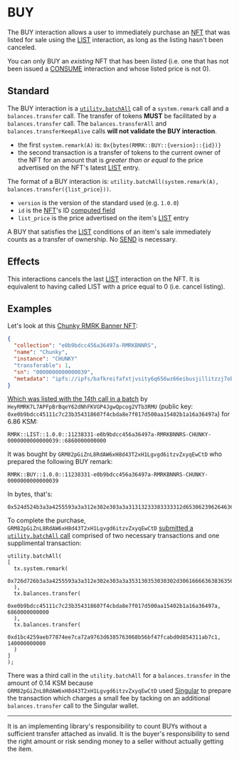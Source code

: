 # BUY

The BUY interaction allows a user to immediately purchase an [NFT](../entities/nft.md) that was listed for
sale using the [LIST](list.md) interaction, as long as the listing hasn't been canceled.

You can only BUY an _existing_ NFT that has been _listed_ (i.e. one that has not been issued a [CONSUME](consume.md) interaction and whose listed price is not 0).

## Standard

The BUY interaction is a
[`utility.batchAll`](https://polkadot.js.org/docs/api/cookbook/tx#how-can-i-batch-transactions)
call of a `system.remark` call and a `balances.transfer` call.
The transfer of tokens **MUST** be facilitated by a `balances.transfer` call.
The `balances.transferAll` and `balances.transferKeepAlive` calls **will not validate the BUY interaction**. 

- the first `system.remark(A)` is: `0x{bytes(RMRK::BUY::{version}::{id})}`
- the second transaction is a transfer of tokens to the current owner of the NFT for an amount that is _greater than or equal to_
the price advertised on the NFT's latest [LIST](list.md) entry.

The format of a BUY interaction is: `utility.batchAll(system.remark(A), balances.transfer({list_price}))`.

- `version` is the version of the standard used (e.g. `1.0.0`)
- `id` is the [NFT](../entity/nft.md)'s ID [computed field](../entities/nft.md#computed-fields)
- `list_price` is the price advertised on the item's [LIST](list.md) entry

A BUY that satisfies the [LIST](list.md) conditions of an item's sale immediately counts as a
transfer of ownership. No [SEND](send.md) is necessary.

## Effects

This interactions cancels the last [LIST](list.md) interaction on the NFT. It is equivalent to
having called LIST with a price equal to 0 (i.e. cancel listing).

## Examples

Let's look at this [Chunky RMRK Banner NFT](https://singular.rmrk.app/collectibles/11238331-e0b9bdcc456a36497a-RMRKBNNRS-CHUNKY-0000000000000039):

```json
{
  "collection": "e0b9bdcc456a36497a-RMRKBNNRS",
  "name": "Chunky",
  "instance": "CHUNKY"
  "transferable": 1,
  "sn": "0000000000000039",
  "metadata": "ipfs://ipfs/bafkreifafxtjvsity6q656wz66eibusjillitzzj7obpa4o7i2xbajbib4"
}
```

[Which was listed with the 14th call in a batch](https://kusama.subscan.io/extrinsic/0xeac12ca7408f01276628bbdc64ff9c4b5e38023ad924709e8663f849350dd9b7)
by `HeyRMRK7L7APFpBrBqeY62dNhFKVGP4JgwQpcog2VTb3RMU` (public key: `0xe0b9bdcc45111c7c23b354318607f4cbda8e7f017d500aa15402b1a16a36497a`) for 6.86 KSM:

```
RMRK::LIST::1.0.0::11238331-e0b9bdcc456a36497a-RMRKBNNRS-CHUNKY-0000000000000039::6860000000000
```

It was bought by `GRM82pGiZnL8RdAW6xH8d43T2xH1Lgvgd6itzvZxyqEwCtD` who prepared the following BUY remark:

```
RMRK::BUY::1.0.0::11238331-e0b9bdcc456a36497a-RMRKBNNRS-CHUNKY-0000000000000039
```

In bytes, that's:

```
0x524d524b3a3a4255593a3a312e302e303a3a31313233383333312d6530623962646363343536613336343937612d524d524b424e4e52532d4348554e4b592d30303030303030303030303030303339
```

To complete the purchase, `GRM82pGiZnL8RdAW6xH8d43T2xH1Lgvgd6itzvZxyqEwCtD`
[submitted a `utility.batchAll` call](https://kusama.subscan.io/extrinsic/0xa6a6d14f6572df6180658e88e207d3953d1bd5b50182f1eeccee58049a22b1ec)
comprised of two necessary transactions and one supplimental transaction:

```
utility.batchAll(
[
  tx.system.remark(
    0x726d726b3a3a4255593a3a312e302e303a3a353130353030302d306166663638363562656433613636622d56414c48454c4c4f2d504f54494f4e5f4845414c2d30303030303030303030303030303031
  ),
  tx.balances.transfer(
    0xe0b9bdcc45111c7c23b354318607f4cbda8e7f017d500aa15402b1a16a36497a, 6860000000000
  ),
  tx.balances.transfer(
    0xd1bc4259aeb77874ee7ca72a9763d6385763068b56bf47fcabd0d854311ab7c1, 140000000000
  )
]
);
```

There was a third call in the `utility.batchAll` for a `balances.transfer` in the amount of 0.14 KSM because `GRM82pGiZnL8RdAW6xH8d43T2xH1Lgvgd6itzvZxyqEwCtD` used
[Singular](https://singular.rmrk.app/) to prepare the transaction which charges a small fee by tacking on an additional `balances.transfer` call to the Singular wallet.

----------------

It is an implementing library's responsibility to count BUYs without a sufficient transfer attached
as invalid. It is the buyer's responsibility to send the right amount or risk sending money to a
seller without actually getting the item.
